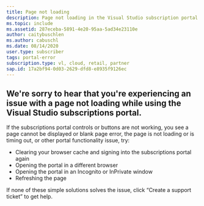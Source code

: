 ```yaml
---
title: Page not loading
description: Page not loading in the Visual Studio subscription portal.
ms.topic: include
ms.assetid: 287eceba-5891-4e20-95aa-5ad34e23110e
author: caitybuschlen
ms.author: cabuschl
ms.date: 08/14/2020
user.type: subscriber
tags: portal-error
subscription.type: vl, cloud, retail, partner
sap.id: 17a2bf94-0d03-2629-dfd8-e8935f9126ec
---
```


## We're sorry to hear that you're experiencing an issue with a page not loading while using the Visual Studio subscriptions portal. 

If the subscriptions portal controls or buttons are not working, you see a page cannot be displayed or blank page error, the page is not loading or is timing out, or other portal functionality issue, try: 

* Clearing your browser cache and signing into the subscriptions portal again 
* Opening the portal in a different browser 
* Opening the portal in an Incognito or InPrivate window 
* Refreshing the page  

If none of these simple solutions solves the issue, click “Create a support ticket” to get help.